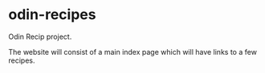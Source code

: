 # odin-recipes

Odin Recip project.

The website will consist of a main index page which will have links to a few recipes. 